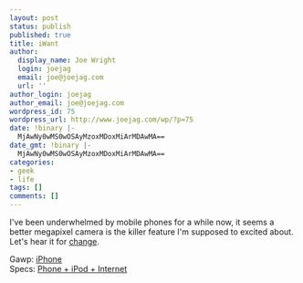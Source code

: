 ```yaml
---
layout: post
status: publish
published: true
title: iWant
author:
  display_name: Joe Wright
  login: joejag
  email: joe@joejag.com
  url: ''
author_login: joejag
author_email: joe@joejag.com
wordpress_id: 75
wordpress_url: http://www.joejag.com/wp/?p=75
date: !binary |-
  MjAwNy0wMS0wOSAyMzoxMDoxMiArMDAwMA==
date_gmt: !binary |-
  MjAwNy0wMS0wOSAyMzoxMDoxMiArMDAwMA==
categories:
- geek
- life
tags: []
comments: []
---
```

<p>I've been underwhelmed by mobile phones for a while now, it seems a better megapixel camera is the killer feature I'm supposed to excited about.  Let's hear it for <a href="http://news.bbc.co.uk/1/hi/technology/6246063.stm">change</a>.</p>
<p>Gawp: <a href="http://www.apple.com/iphone/">iPhone</a><br />
Specs: <a href="http://www.apple.com/iphone/technology/specs.html">Phone + iPod + Internet</a></p>
